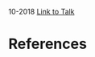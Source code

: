 

10-2018
[Link to Talk](https://www.churchofjesuschrist.org/study/general-conference/2018/10/saturday-morning-session?lang=eng)



# References

